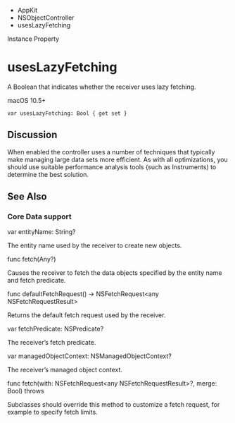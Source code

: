 

- AppKit
- NSObjectController
-  usesLazyFetching 

Instance Property

# usesLazyFetching

A Boolean that indicates whether the receiver uses lazy fetching.

macOS 10.5+

``` source
var usesLazyFetching: Bool { get set }
```

## Discussion

When enabled the controller uses a number of techniques that typically make managing large data sets more efficient. As with all optimizations, you should use suitable performance analysis tools (such as Instruments) to determine the best solution.

## See Also

### Core Data support

var entityName: String?

The entity name used by the receiver to create new objects.

func fetch(Any?)

Causes the receiver to fetch the data objects specified by the entity name and fetch predicate.

func defaultFetchRequest() -> NSFetchRequest&lt;any NSFetchRequestResult>

Returns the default fetch request used by the receiver.

var fetchPredicate: NSPredicate?

The receiver’s fetch predicate.

var managedObjectContext: NSManagedObjectContext?

The receiver’s managed object context.

func fetch(with: NSFetchRequest&lt;any NSFetchRequestResult>?, merge: Bool) throws

Subclasses should override this method to customize a fetch request, for example to specify fetch limits.

